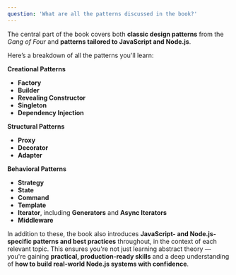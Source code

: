 ```yaml
---
question: 'What are all the patterns discussed in the book?'
---
```


The central part of the book covers both **classic design patterns** from the _Gang of Four_ and **patterns tailored to JavaScript and Node.js**.

Here’s a breakdown of all the patterns you'll learn:

**Creational Patterns**

- **Factory**
- **Builder**
- **Revealing Constructor**
- **Singleton**
- **Dependency Injection**

**Structural Patterns**

- **Proxy**
- **Decorator**
- **Adapter**

**Behavioral Patterns**

- **Strategy**
- **State**
- **Command**
- **Template**
- **Iterator**, including **Generators** and **Async Iterators**
- **Middleware**

In addition to these, the book also introduces **JavaScript- and Node.js-specific patterns and best practices** throughout, in the context of each relevant topic. This ensures you're not just learning abstract theory — you're gaining **practical, production-ready skills** and a deep understanding of **how to build real-world Node.js systems with confidence**.
